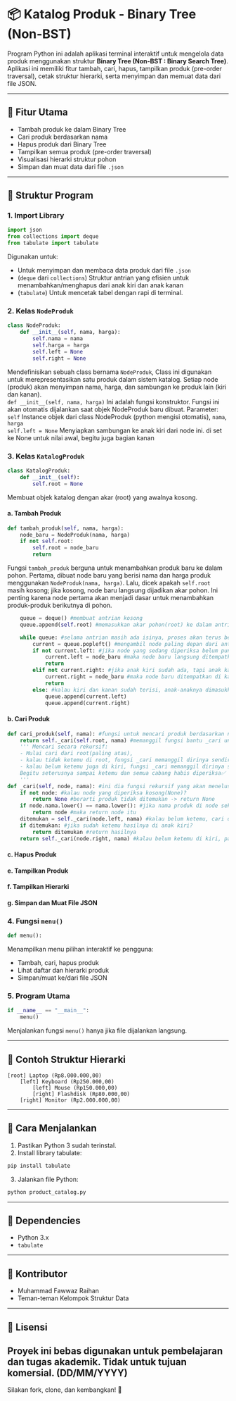 # 📦 Katalog Produk - Binary Tree (Non-BST)

Program Python ini adalah aplikasi terminal interaktif untuk mengelola data produk menggunakan struktur **Binary Tree (Non-BST : Binary Search Tree)**. Aplikasi ini memiliki fitur tambah, cari, hapus, tampilkan produk (pre-order traversal), cetak struktur hierarki, serta menyimpan dan memuat data dari file JSON.

---

## 🚀 Fitur Utama

- Tambah produk ke dalam Binary Tree
- Cari produk berdasarkan nama
- Hapus produk dari Binary Tree
- Tampilkan semua produk (pre-order traversal)
- Visualisasi hierarki struktur pohon
- Simpan dan muat data dari file `.json`

---

## 🧠 Struktur Program

### 1. Import Library
```python
import json
from collections import deque
from tabulate import tabulate
```
Digunakan untuk:
- Untuk menyimpan dan membaca data produk dari file `.json`
-  (`deque` dari `collections`) Struktur antrian yang efisien untuk menambahkan/menghapus dari anak kiri dan anak kanan
- (`tabulate`) Untuk mencetak tabel dengan rapi di terminal. 

### 2. Kelas `NodeProduk`
```python
class NodeProduk:
    def __init__(self, nama, harga):
        self.nama = nama
        self.harga = harga
        self.left = None
        self.right = None
```
Mendefinisikan sebuah class bernama `NodeProduk`, Class ini digunakan untuk merepresentasikan satu produk dalam sistem katalog. Setiap node (produk) akan menyimpan nama, harga, dan sambungan ke produk lain (kiri dan kanan).  
`def __init__(self, nama, harga)` Ini adalah fungsi konstruktor. Fungsi ini akan otomatis dijalankan saat objek NodeProduk baru dibuat. Parameter: `self` Instance objek dari class NodeProduk (python mengisi otomatis), `nama`, `harga`   
`self.left = None` Menyiapkan sambungan ke anak kiri dari node ini. di set ke None untuk nilai awal, begitu juga bagian kanan

### 3. Kelas `KatalogProduk`
```python
class KatalogProduk:
    def __init__(self):
        self.root = None
```
Membuat objek katalog dengan akar (root) yang awalnya kosong.

#### a. Tambah Produk
```python
def tambah_produk(self, nama, harga):
    node_baru = NodeProduk(nama, harga)
    if not self.root:
        self.root = node_baru
        return
```
Fungsi `tambah_produk` berguna untuk menambahkan produk baru ke dalam pohon. Pertama, dibuat node baru yang berisi nama dan harga produk menggunakan `NodeProduk(nama, harga)`. Lalu, dicek apakah `self.root` masih kosong; jika kosong, node baru langsung dijadikan akar pohon. Ini penting karena node pertama akan menjadi dasar untuk menambahkan produk-produk berikutnya di pohon.

```python
    queue = deque() #membuat antrian kosong
    queue.append(self.root) #memasukkan akar pohon(root) ke dalam antrian

    while queue: #selama antrian masih ada isinya, proses akan terus berjalan
        current = queue.popleft() #mengambil node paling depan dari antrian untuk diperiksa
        if not current.left: #jika node yang sedang diperiksa belum punya anak kiri? 
            current.left = node_baru #maka node baru langsung ditempatkan di kiri.
            return
        elif not current.right: #jika anak kiri sudah ada, tapi anak kanan belum?
            current.right = node_baru #maka node baru ditempatkan di kanan
            return
        else: #kalau kiri dan kanan sudah terisi, anak-anaknya dimasukkan ke antrian supaya nanti diperiksa juga ↓
            queue.append(current.left)
            queue.append(current.right)
```

#### b. Cari Produk
```python
def cari_produk(self, nama): #fungsi untuk mencari produk berdasarkan nama
    return self._cari(self.root, nama) #memanggil fungsi bantu _cari untuk melakukan pencarian secara rekursif mulai dari root.
    ''' Mencari secara rekursif:
    - Mulai cari dari root(paling atas), 
    - kalau tidak ketemu di root, fungsi _cari memanggil dirinya sendiri untuk lanjut cari ke anak kiri, 
    - kalau belum ketemu juga di kiri, fungsi _cari memanggil dirinya sendiri untuk lanjut cari ke anak kanan
    Begitu seterusnya sampai ketemu dan semua cabang habis diperiksa✅
    '''
def _cari(self, node, nama): #ini dia fungsi rekursif yang akan menelusuri node 1 per 1
    if not node: #kalau node yang diperiksa kosong(None)?
        return None #berarti produk tidak ditemukan -> return None
    if node.nama.lower() == nama.lower(): #jika nama produk di node sekarang sama dengan nama yang dicari(tidak peduli huruf besar-kecil)
        return node #maka return node itu
    ditemukan = self._cari(node.left, nama) #kalau belum ketemu, cari di anak kiri terlebih dahulu, simpan ke variable ditemukan
    if ditemukan: #jika sudah ketemu hasilnya di anak kiri?
        return ditemukan #return hasilnya
    return self._cari(node.right, nama) #kalau belum ketemu di kiri, panggil lagi fungsi _cari untuk menelusuri anak kanan.

```

#### c. Hapus Produk


#### e. Tampilkan Produk


#### f. Tampilkan Hierarki


#### g. Simpan dan Muat File JSON


### 4. Fungsi `menu()`
```python
def menu():
```
Menampilkan menu pilihan interaktif ke pengguna:
- Tambah, cari, hapus produk
- Lihat daftar dan hierarki produk
- Simpan/muat ke/dari file JSON

### 5. Program Utama
```python
if __name__ == "__main__":
    menu()
```
Menjalankan fungsi `menu()` hanya jika file dijalankan langsung.

---

## 📂 Contoh Struktur Hierarki
```
[root] Laptop (Rp8.000.000,00)
    [left] Keyboard (Rp250.000,00)
        [left] Mouse (Rp150.000,00)
        [right] Flashdisk (Rp80.000,00)
    [right] Monitor (Rp2.000.000,00)
```

---

## 🧪 Cara Menjalankan
1. Pastikan Python 3 sudah terinstal.
2. Install library tabulate:
```bash
pip install tabulate
```
3. Jalankan file Python:
```bash
python product_catalog.py
```

---

## 🧰 Dependencies
- Python 3.x
- `tabulate`

---

## 👥 Kontributor
- Muhammad Fawwaz Raihan
- Teman-teman Kelompok Struktur Data

---

## 📄 Lisensi
Proyek ini bebas digunakan untuk pembelajaran dan tugas akademik. Tidak untuk tujuan komersial.
(DD/MM/YYYY)
---

Silakan fork, clone, dan kembangkan! 🚀

